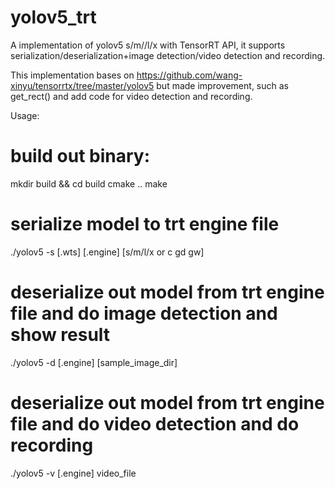 # yolov5_trt
A implementation of yolov5 s/m//l/x with TensorRT API, it supports serialization/deserialization+image detection/video detection and recording.

This implementation bases on https://github.com/wang-xinyu/tensorrtx/tree/master/yolov5  but made improvement, such as get_rect() and add code for video detection and recording.

Usage:

# build out binary:
   mkdir build && cd build
   cmake ..
   make

# serialize model to trt engine file
./yolov5 -s [.wts] [.engine] [s/m/l/x or c gd gw] 
# deserialize out model from trt engine file and do image detection and show result
./yolov5 -d [.engine] [sample_image_dir] 
# deserialize out model from trt engine file and do video detection and do recording
./yolov5 -v [.engine] video_file 

